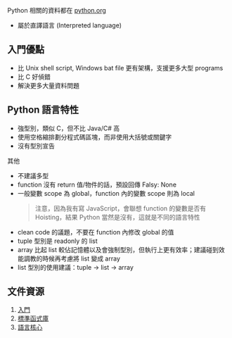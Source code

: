 Python 相關的資料都在 [python.org](python.org)

- 屬於直譯語言 (Interpreted language)

## 入門優點

- 比 Unix shell script, Windows bat file 更有架構，支援更多大型 programs
- 比 C 好偵錯
- 解決更多大量資料問題

## Python 語言特性

- 強型別，類似 C，但不比 Java/C# 高
- 使用空格縮排劃分程式碼區塊，而非使用大括號或關鍵字
- 沒有型別宣告

其他

- 不建議多型
- function 沒有 return 值/物件的話，預設回傳 Falsy: None
- 一般變數 scope 為 global，function 內的變數 scope 則為 local
  > 注意，因為我有寫 JavaScript，會聯想 function 的變數是否有 Hoisting，結果 Python 當然是沒有，這就是不同的語言特性
- clean code 的議題，不要在 function 內修改 global 的值
- tuple 型別是 readonly 的 list
- array 比起 list 較佔記憶體以及會強制型別，但執行上更有效率；建議碰到效能調教的時候再考慮將 list 變成 array
- list 型別的使用建議：tuple -> list -> array

## 文件資源

1. [入門](https://docs.python.org/3/tutorial/index.html)
2. [標準函式庫](https://docs.python.org/3/library/index.html#library-index)
3. [語言核心](https://docs.python.org/3/reference/index.html)
